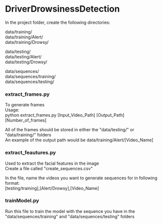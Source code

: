# DriverDrowsinessDetection  

In the project folder, create the following directories:  

data/training/  
data/training/Alert/  
data/training/Drowsy/  
  
data/testing/  
data/testing/Alert/  
data/testing/Drowsy/  
  
data/sequences/  
data/sequences/training/  
data/sequences/testing/  
  
### extract_frames.py  
To generate frames  
Usage:  
python extract_frames.py [Input_Video_Path] [Output_Path] [Number_of_frames]  

All of the frames should be stored in either the "data/testing/" or "data/training/" folders  
An example of the output path would be data/training/Alert/[Video_Name]  
  
### extract_feautures.py  
Used to extract the facial features in the image  
Create a file called "create_sequences.csv"  
  
In the file, name the videos you want to generate sequences for in following format:  
[testing/training],[Alert/Drowsy],[Video_Name]  
  
### trainModel.py  
Run this file to train the model with the sequence you have in the "data/sequences/training" and "data/sequences/testing" folders  
